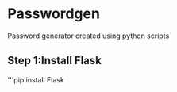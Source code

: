 # Passwordgen
Password generator created using python scripts
## Step 1:Install Flask
'''pip install Flask
